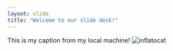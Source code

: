 ```yaml
---
layout: slide
title: "Welcome to our slide deck!"
---
```

This is my caption from my local machine!
![inflatocat](https://octodex.github.com/images/jenktocat.jpg)

